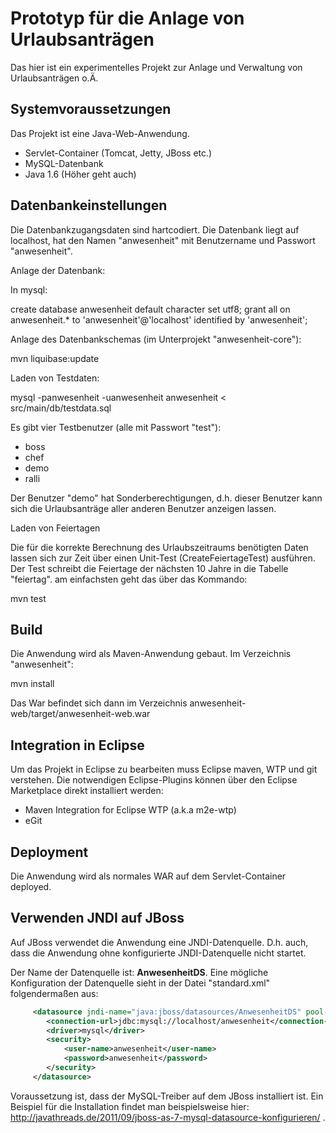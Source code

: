 # Prototyp für die Anlage von Urlaubsanträgen

Das hier ist ein experimentelles Projekt zur Anlage und Verwaltung von Urlaubsanträgen o.Ä.

## Systemvoraussetzungen

Das Projekt ist eine Java-Web-Anwendung. 

* Servlet-Container (Tomcat, Jetty, JBoss etc.)
* MySQL-Datenbank
* Java 1.6 (Höher geht auch)

## Datenbankeinstellungen

Die Datenbankzugangsdaten sind hartcodiert. Die Datenbank liegt auf localhost, hat den Namen 
"anwesenheit" mit Benutzername und Passwort "anwesenheit".

Anlage der Datenbank:

In mysql:

create database anwesenheit default character set utf8;
grant all on anwesenheit.* to 'anwesenheit'@'localhost' identified by 'anwesenheit';

Anlage des Datenbankschemas (im Unterprojekt "anwesenheit-core"):

mvn liquibase:update

Laden von Testdaten:

mysql -panwesenheit -uanwesenheit anwesenheit < src/main/db/testdata.sql

Es gibt vier Testbenutzer (alle mit Passwort "test"):

* boss
* chef
* demo
* ralli

Der Benutzer "demo" hat Sonderberechtigungen, d.h. dieser Benutzer kann sich die Urlaubsanträge aller anderen 
Benutzer anzeigen lassen.

Laden von Feiertagen

Die für die korrekte Berechnung des Urlaubszeitraums benötigten Daten lassen sich zur Zeit über einen Unit-Test
(CreateFeiertageTest) ausführen. Der Test schreibt die Feiertage der nächsten 10 Jahre in die Tabelle "feiertag".
am einfachsten geht das über das Kommando:

mvn test

## Build

Die Anwendung wird als Maven-Anwendung gebaut. 
Im Verzeichnis "anwesenheit": 

mvn install

Das War befindet sich dann im Verzeichnis anwesenheit-web/target/anwesenheit-web.war

## Integration in Eclipse
Um das Projekt in Eclipse zu bearbeiten muss Eclipse maven, WTP und git verstehen.
Die notwendigen Eclipse-Plugins können über den Eclipse Marketplace direkt installiert werden:

* Maven Integration for Eclipse WTP (a.k.a m2e-wtp)
* eGit


## Deployment

Die Anwendung wird als normales WAR auf dem Servlet-Container deployed.

## Verwenden JNDI auf JBoss

Auf JBoss verwendet die Anwendung eine JNDI-Datenquelle. D.h. auch, dass die Anwendung ohne konfigurierte
JNDI-Datenquelle nicht startet.

Der Name der Datenquelle ist: **AnwesenheitDS**. Eine mögliche Konfiguration der Datenquelle sieht in der Datei "standard.xml" folgendermaßen aus:

```xml
     <datasource jndi-name="java:jboss/datasources/AnwesenheitDS" pool-name="AnwesenheitDS" enabled="true">
        <connection-url>jdbc:mysql://localhost/anwesenheit</connection-url>
        <driver>mysql</driver>
        <security>
            <user-name>anwesenheit</user-name>
            <password>anwesenheit</password>
        </security>
     </datasource>
```


Voraussetzung ist, dass der MySQL-Treiber auf dem JBoss installiert ist. Ein Beispiel für die Installation findet man beispielsweise hier:
http://javathreads.de/2011/09/jboss-as-7-mysql-datasource-konfigurieren/ .